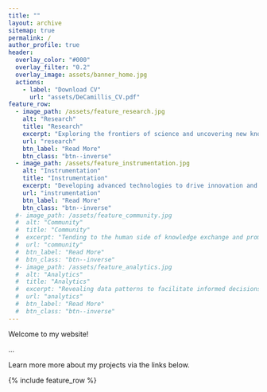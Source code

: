 ```yaml
---
title: ""
layout: archive
sitemap: true
permalink: /
author_profile: true
header:
  overlay_color: "#000"
  overlay_filter: "0.2"
  overlay_image: assets/banner_home.jpg
  actions:
    - label: "Download CV"
      url: "assets/DeCamillis_CV.pdf"
feature_row:
  - image_path: /assets/feature_research.jpg
    alt: "Research"
    title: "Research"
    excerpt: "Exploring the frontiers of science and uncovering new knowledge through innovative research."
    url: "research"
    btn_label: "Read More"
    btn_class: "btn--inverse"
  - image_path: /assets/feature_instrumentation.jpg
    alt: "Instrumentation"
    title: "Instrumentation"
    excerpt: "Developing advanced technologies to drive innovation and enhance capabilities."
    url: "instrumentation"
    btn_label: "Read More"
    btn_class: "btn--inverse"
  #- image_path: /assets/feature_community.jpg
  #  alt: "Community"
  #  title: "Community"
  #  excerpt: "Tending to the human side of knowledge exchange and promoting social dialogue."
  #  url: "community"
  #  btn_label: "Read More"
  #  btn_class: "btn--inverse"
  #- image_path: /assets/feature_analytics.jpg
  #  alt: "Analytics"
  #  title: "Analytics"
  #  excerpt: "Revealing data patterns to facilitate informed decisions and drive positive outcomes.#"
  #  url: "analytics"
  #  btn_label: "Read More"
  #  btn_class: "btn--inverse"
---
```


Welcome to my website!

...

Learn more more about my projects via the links below.

{% include feature_row %}
